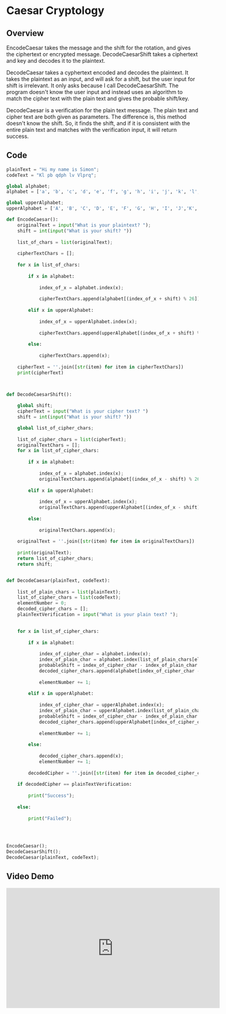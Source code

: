 # Caesar Cryptology

## Overview

EncodeCaesar takes the message and the shift for the rotation, and gives the ciphertext or encrypted message. DecodeCaesarShift takes a ciphertext and key and decodes it to the plaintext. 

DecodeCaesar takes a cyphertext encoded and decodes the plaintext. It takes the plaintext as an input, and will ask for a shift, but the user input for shift is irrelevant. It only asks because I call DecodeCaesarShift. The program doesn't know the user input and instead uses an algorithm to match the cipher text with the plain text and gives the probable shift/key.

DecodeCaesar is a verification for the plain text message. The plain text and cipher text are both given as parameters. The difference is, this method doesn't know the shift. So, it finds the shift, and if it is consistent with the entire plain text and matches with the verification input, it will return success.

## Code 

```python
plainText = "Hi my name is Simon";
codeText = "Kl pb qdph lv Vlprq";

global alphabet;
alphabet = ['a', 'b', 'c', 'd', 'e', 'f', 'g', 'h', 'i', 'j', 'k', 'l', 'm','n','o','p','q','r','s','t','u','v','w','x','y','z']

global upperAlphabet;
upperAlphabet = ['A', 'B', 'C', 'D', 'E', 'F', 'G', 'H', 'I', 'J','K','L','M','N','O','P','Q','R','S','T','U','V','W','X','Y','Z']

def EncodeCaesar():
    originalText = input("What is your plaintext? ");
    shift = int(input("What is your shift? "))
    
    list_of_chars = list(originalText);
    
    cipherTextChars = [];
    
    for x in list_of_chars:
        
        if x in alphabet:
            
            index_of_x = alphabet.index(x);
            
            cipherTextChars.append(alphabet[(index_of_x + shift) % 26]);
        
        elif x in upperAlphabet:
            
            index_of_x = upperAlphabet.index(x);
            
            cipherTextChars.append(upperAlphabet[(index_of_x + shift) % 26]);
            
        else:
            
            cipherTextChars.append(x);
            
    cipherText = ''.join([str(item) for item in cipherTextChars])
    print(cipherText)



def DecodeCaesarShift():
    
    global shift;
    cipherText = input("What is your cipher text? ")
    shift = int(input("What is your shift? "))

    global list_of_cipher_chars;
    
    list_of_cipher_chars = list(cipherText);
    originalTextChars = [];
    for x in list_of_cipher_chars:
        
        if x in alphabet:
            
            index_of_x = alphabet.index(x);
            originalTextChars.append(alphabet[(index_of_x - shift) % 26]);
            
        elif x in upperAlphabet:
            
            index_of_x = upperAlphabet.index(x); 
            originalTextChars.append(upperAlphabet[(index_of_x - shift) % 26]);
        
        else:
            
            originalTextChars.append(x);
            
    originalText = ''.join([str(item) for item in originalTextChars])
    
    print(originalText);
    return list_of_cipher_chars;
    return shift;


def DecodeCaesar(plainText, codeText):
    
    list_of_plain_chars = list(plainText);
    list_of_cipher_chars = list(codeText);  
    elementNumber = 0;
    decoded_cipher_chars = [];
    plainTextVerification = input("What is your plain text? ");
    

    for x in list_of_cipher_chars:
        
        if x in alphabet:
            
            index_of_cipher_char = alphabet.index(x);
            index_of_plain_char = alphabet.index(list_of_plain_chars[elementNumber])
            probableShift = index_of_cipher_char - index_of_plain_char
            decoded_cipher_chars.append(alphabet[index_of_cipher_char - probableShift % 26])
        
            elementNumber += 1;                            
    
        elif x in upperAlphabet:
            
            index_of_cipher_char = upperAlphabet.index(x);
            index_of_plain_char = upperAlphabet.index(list_of_plain_chars[elementNumber])
            probableShift = index_of_cipher_char - index_of_plain_char
            decoded_cipher_chars.append(upperAlphabet[index_of_cipher_char - probableShift % 26])
        
            elementNumber += 1;
            
        else:
            
            decoded_cipher_chars.append(x);
            elementNumber += 1;
            
        decodedCipher = ''.join([str(item) for item in decoded_cipher_chars])
        
    if decodedCipher == plainTextVerification:
        
        print("Success");
        
    else:
        
        print("Failed");
        
    


EncodeCaesar();
DecodeCaesarShift();
DecodeCaesar(plainText, codeText);

```
## Video Demo
<iframe width="560" height="315" src="https://www.youtube.com/embed/SjqSmsOZWzI?si=Sgs8TiymSMG80Tvc" title="YouTube video player" frameborder="0" allow="accelerometer; autoplay; clipboard-write; encrypted-media; gyroscope; picture-in-picture; web-share" referrerpolicy="strict-origin-when-cross-origin" allowfullscreen></iframe>
